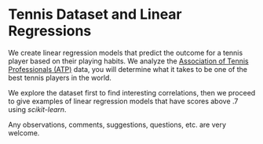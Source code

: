 # Tennis Dataset and Linear Regressions

We create linear regression models that predict the outcome for a tennis player based on their playing habits. We analyze the [Association of Tennis Professionals (ATP)](https://en.wikipedia.org/wiki/Association_of_Tennis_Professionals) data, you will determine what it takes to be one of the best tennis players in the world.

We explore the dataset first to find interesting correlations, then we proceed to give examples of linear regression models that have scores above .7 using *scikit-learn*.

Any observations, comments, suggestions, questions, etc. are very welcome. 

